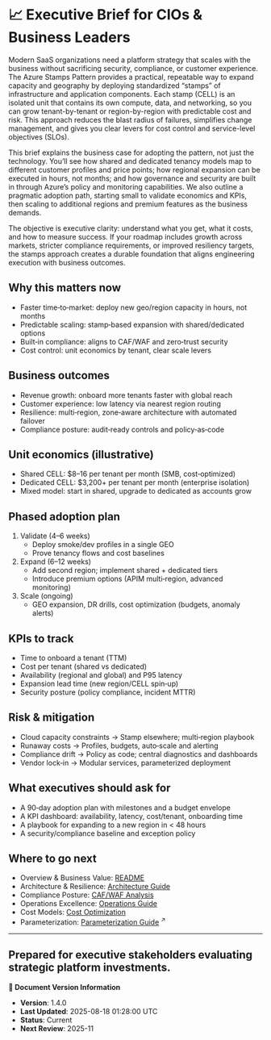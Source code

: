 # 📈 Executive Brief for CIOs & Business Leaders

Modern SaaS organizations need a platform strategy that scales with the business without sacrificing security, compliance, or customer experience. The Azure Stamps Pattern provides a practical, repeatable way to expand capacity and geography by deploying standardized “stamps” of infrastructure and application components. Each stamp (CELL) is an isolated unit that contains its own compute, data, and networking, so you can grow tenant-by-tenant or region-by-region with predictable cost and risk. This approach reduces the blast radius of failures, simplifies change management, and gives you clear levers for cost control and service-level objectives (SLOs).

This brief explains the business case for adopting the pattern, not just the technology. You’ll see how shared and dedicated tenancy models map to different customer profiles and price points; how regional expansion can be executed in hours, not months; and how governance and security are built in through Azure’s policy and monitoring capabilities. We also outline a pragmatic adoption path, starting small to validate economics and KPIs, then scaling to additional regions and premium features as the business demands.

The objective is executive clarity: understand what you get, what it costs, and how to measure success. If your roadmap includes growth across markets, stricter compliance requirements, or improved resiliency targets, the stamps approach creates a durable foundation that aligns engineering execution with business outcomes.

## Why this matters now

- Faster time‑to‑market: deploy new geo/region capacity in hours, not months
- Predictable scaling: stamp‑based expansion with shared/dedicated options
- Built‑in compliance: aligns to CAF/WAF and zero‑trust security
- Cost control: unit economics by tenant, clear scale levers

## Business outcomes

- Revenue growth: onboard more tenants faster with global reach
- Customer experience: low latency via nearest region routing
- Resilience: multi‑region, zone‑aware architecture with automated failover
- Compliance posture: audit‑ready controls and policy‑as‑code

## Unit economics (illustrative)

- Shared CELL: $8–16 per tenant per month (SMB, cost‑optimized)
- Dedicated CELL: $3,200+ per tenant per month (enterprise isolation)
- Mixed model: start in shared, upgrade to dedicated as accounts grow

## Phased adoption plan

1) Validate (4–6 weeks)
   - Deploy smoke/dev profiles in a single GEO
   - Prove tenancy flows and cost baselines
2) Expand (6–12 weeks)
   - Add second region; implement shared + dedicated tiers
   - Introduce premium options (APIM multi‑region, advanced monitoring)
3) Scale (ongoing)
   - GEO expansion, DR drills, cost optimization (budgets, anomaly alerts)

## KPIs to track

- Time to onboard a tenant (TTM)
- Cost per tenant (shared vs dedicated)
- Availability (regional and global) and P95 latency
- Expansion lead time (new region/CELL spin‑up)
- Security posture (policy compliance, incident MTTR)

## Risk & mitigation

- Cloud capacity constraints → Stamp elsewhere; multi‑region playbook
- Runaway costs → Profiles, budgets, auto‑scale and alerting
- Compliance drift → Policy as code; central diagnostics and dashboards
- Vendor lock‑in → Modular services, parameterized deployment

## What executives should ask for

- A 90‑day adoption plan with milestones and a budget envelope
- A KPI dashboard: availability, latency, cost/tenant, onboarding time
- A playbook for expanding to a new region in < 48 hours
- A security/compliance baseline and exception policy

## Where to go next

- Overview & Business Value: [README](../../README.md)
- Architecture & Resilience: [Architecture Guide](../ARCHITECTURE_GUIDE.md)
- Compliance Posture: [CAF/WAF Analysis](../CAF_WAF_COMPLIANCE_ANALYSIS.md)
- Operations Excellence: [Operations Guide](../OPERATIONS_GUIDE.md)
- Cost Models: [Cost Optimization](../COST_OPTIMIZATION_GUIDE.md)
- Parameterization: <a href="../PARAMETERIZATION_GUIDE.md" target="_blank" rel="noopener" title="Opens in a new tab">Parameterization Guide</a>&nbsp;<sup>↗</sup>

---
Prepared for executive stakeholders evaluating strategic platform investments.
---

**📝 Document Version Information**
- **Version**: 1.4.0
- **Last Updated**: 2025-08-18 01:28:00 UTC  
- **Status**: Current
- **Next Review**: 2025-11
